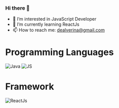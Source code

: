 ### Hi there 👋
- 👀 I’m interested in JavaScript Developer
- 🌱 I’m currently learning ReactJs
- 📫 How to reach me: dealverina@gmail.com

# Programming Languages
![Java](https://img.shields.io/badge/Java-df1e22?logo=java&logoColor=white&logoWidth=10&style=for-the-badge)
![JS](https://img.shields.io/badge/JavaScript-e3f10f?&logo=JavaScript&logoColor=white&logoWidth=30&style=for-the-badge)

# Framework
![ReactJs](https://img.shields.io/badge/-ReactJs-61DAFB?logo=react&logoColor=black&logoWidth=10&style=for-the-badge)
